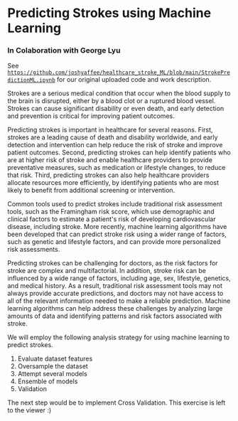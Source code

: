 # Predicting Strokes using Machine Learning
### In Colaboration with George Lyu

See [`https://github.com/joshyaffee/healthcare_stroke_ML/blob/main/StrokePredictionML.ipynb`](https://github.com/joshyaffee/healthcare_stroke_ML/blob/main/StrokePredictionML.ipynb) for our original uploaded code and work description.

Strokes are a serious medical condition that occur when the blood supply to the brain is disrupted, either by a blood clot or a ruptured blood vessel. Strokes can cause significant disability or even death, and early detection and prevention is critical for improving patient outcomes.

Predicting strokes is important in healthcare for several reasons. First, strokes are a leading cause of death and disability worldwide, and early detection and intervention can help reduce the risk of stroke and improve patient outcomes. Second, predicting strokes can help identify patients who are at higher risk of stroke and enable healthcare providers to provide preventative measures, such as medication or lifestyle changes, to reduce that risk. Third, predicting strokes can also help healthcare providers allocate resources more efficiently, by identifying patients who are most likely to benefit from additional screening or intervention.

Common tools used to predict strokes include traditional risk assessment tools, such as the Framingham risk score, which use demographic and clinical factors to estimate a patient's risk of developing cardiovascular disease, including stroke. More recently, machine learning algorithms have been developed that can predict stroke risk using a wider range of factors, such as genetic and lifestyle factors, and can provide more personalized risk assessments.

Predicting strokes can be challenging for doctors, as the risk factors for stroke are complex and multifactorial. In addition, stroke risk can be influenced by a wide range of factors, including age, sex, lifestyle, genetics, and medical history. As a result, traditional risk assessment tools may not always provide accurate predictions, and doctors may not have access to all of the relevant information needed to make a reliable prediction. Machine learning algorithms can help address these challenges by analyzing large amounts of data and identifying patterns and risk factors associated with stroke.

We will employ the following analysis strategy for using machine learning to predict strokes.
1. Evaluate dataset features
2. Oversample the dataset
3. Attempt several models
4. Ensemble of models
5. Validation

The next step would be to implement Cross Validation. This exercise is left to the viewer :)
